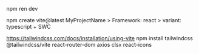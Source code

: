 npm ren dev

npm create vite@latest MyProjectName > Framework: react > variant: typescript + SWC

https://tailwindcss.com/docs/installation/using-vite
npm install tailwindcss @tailwindcss/vite react-router-dom axios clsx react-icons